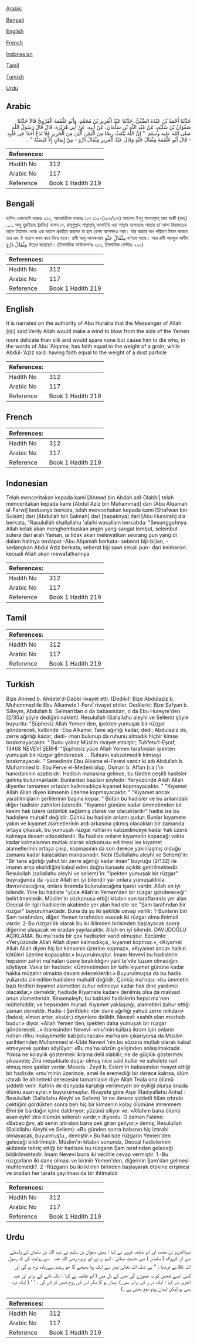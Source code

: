 [Arabic](#arabic)

[Bengali](#bengali)

[English](#english)

[French](#french)

[Indonesian](#indonesian)

[Tamil](#tamil)

[Turkish](#turkish)

[Urdu](#urdu)

## Arabic


<div dir="rtl" lang="ar" style={{fontSize:'larger',backgroundColor:'#f8f9fa',padding:20}}>
حَدَّثَنَا أَحْمَدُ بْنُ عَبْدَةَ الضَّبِّيُّ، حَدَّثَنَا عَبْدُ الْعَزِيزِ بْنُ مُحَمَّدٍ، وَأَبُو عَلْقَمَةَ الْفَرْوِيُّ قَالاَ حَدَّثَنَا صَفْوَانُ بْنُ سُلَيْمٍ، عَنْ عَبْدِ اللَّهِ بْنِ سَلْمَانَ، عَنْ أَبِيهِ، عَنْ أَبِي هُرَيْرَةَ، قَالَ قَالَ رَسُولُ اللَّهِ صلى الله عليه وسلم ‏ "‏ إِنَّ اللَّهَ يَبْعَثُ رِيحًا مِنَ الْيَمَنِ أَلْيَنَ مِنَ الْحَرِيرِ فَلاَ تَدَعُ أَحَدًا فِي قَلْبِهِ - قَالَ أَبُو عَلْقَمَةَ مِثْقَالُ حَبَّةٍ وَقَالَ عَبْدُ الْعَزِيزِ مِثْقَالُ ذَرَّةٍ - مِنْ إِيمَانٍ إِلاَّ قَبَضَتْهُ ‏"‏ ‏.‏
</div>
<div style={{backgroundColor:'#f8f9fa',padding:20, marginBottom: 10}}><table> <thead> <tr> <th>References:</th> <th></th> </tr> </thead> <tbody><tr><td>Hadith No</td><td>312</td></tr><tr><td>Arabic No</td><td>117</td></tr><tr><td>Reference</td><td>Book 1 Hadith 219</td></tr></tbody></table></div>

## Bengali


<div dir="ltr" lang="bn" style={{fontSize:'larger',backgroundColor:'#f8f9fa',padding:20}}>
হাদিস একাডেমি নাম্বারঃ ২১২, আন্তর্জাতিক নাম্বারঃ ১১৭ ২১২-(১৮৫/১১৭) আহমাদ ইবনু আবদাল্লাহ্ আয যাব্বী (রহঃ) ..... আবূ হুরাইরাহ (রাযিঃ) বলেন যে, রাসূলুল্লাহ সাল্লাল্লাহু আলাইহি ওয়া সাল্লাম বলেছেনঃ আল্লাহ তা'আলা কিয়ামতের আগে ইয়ামান থেকে এক বাতাস প্রবাহিত করবেন যা হবে রেশম অপেক্ষাও নরম। যার অন্তরে দান পরিমাণ ঈমান থাকবে তার রূহ ঐ বাতাস কবয করে নিয়ে যাবে। রাবী আবূ আলকামাহ مِثْقَالُ حَبَّةٍ বর্ণনায় আছে। আর রাবী আবদুল আযীয مِثْقَالُ ذَرَّةٍ উল্লেখ করেছেন। (ইসলামিক ফাউন্ডেশনঃ ২১৩, ইসলামিক সেন্টারঃ ২২০)
</div>
<div style={{backgroundColor:'#f8f9fa',padding:20, marginBottom: 10}}><table> <thead> <tr> <th>References:</th> <th></th> </tr> </thead> <tbody><tr><td>Hadith No</td><td>312</td></tr><tr><td>Arabic No</td><td>117</td></tr><tr><td>Reference</td><td>Book 1 Hadith 219</td></tr></tbody></table></div>

## English


<div dir="ltr" lang="en" style={{fontSize:'larger',backgroundColor:'#f8f9fa',padding:20}}>
It is narrated on the authority of Abu Huraira that the Messenger of Allah (ﷺ) said:Verily Allah would make a wind to blow from the side of the Yemen more delicate than silk and would spare none but cause him to die who, in the words of Abu 'Alqama, has faith equal to the weight of a grain; while Abdul-'Aziz said: having faith equal to the weight of a dust particle
</div>
<div style={{backgroundColor:'#f8f9fa',padding:20, marginBottom: 10}}><table> <thead> <tr> <th>References:</th> <th></th> </tr> </thead> <tbody><tr><td>Hadith No</td><td>312</td></tr><tr><td>Arabic No</td><td>117</td></tr><tr><td>Reference</td><td>Book 1 Hadith 219</td></tr></tbody></table></div>

## French


<div dir="ltr" lang="fr" style={{fontSize:'larger',backgroundColor:'#f8f9fa',padding:20}}>

</div>
<div style={{backgroundColor:'#f8f9fa',padding:20, marginBottom: 10}}><table> <thead> <tr> <th>References:</th> <th></th> </tr> </thead> <tbody><tr><td>Hadith No</td><td>312</td></tr><tr><td>Arabic No</td><td>117</td></tr><tr><td>Reference</td><td>Book 1 Hadith 219</td></tr></tbody></table></div>

## Indonesian


<div dir="ltr" lang="id" style={{fontSize:'larger',backgroundColor:'#f8f9fa',padding:20}}>
Telah menceritakan kepada kami [Ahmad bin Abdah adl-Dlabbi] telah menceritakan kepada kami [Abdul Aziz bin Muhammad] dan [Abu Alqamah al-Farwi] keduanya berkata, telah menceritakan kepada kami [Shafwan bin Sulaim] dari [Abdullah bin Salman] dari [bapaknya] dari [Abu Hurairah] dia berkata, "Rasulullah shallallahu 'alaihi wasallam bersabda: "Sesungguhnya Allah kelak akan menghembuskan angin yang sangat lembut, selembut sutera dari arah Yaman, ia tidak akan melewatkan seorang pun yang di dalam hatinya terdapat -Abu Alqamah berkata- seberat biji-bijian, -sedangkan Abdul Aziz berkata; seberat biji sawi sekali pun- dari keimanan kecuali Allah akan mewafatkannya
</div>
<div style={{backgroundColor:'#f8f9fa',padding:20, marginBottom: 10}}><table> <thead> <tr> <th>References:</th> <th></th> </tr> </thead> <tbody><tr><td>Hadith No</td><td>312</td></tr><tr><td>Arabic No</td><td>117</td></tr><tr><td>Reference</td><td>Book 1 Hadith 219</td></tr></tbody></table></div>

## Tamil


<div dir="ltr" lang="ta" style={{fontSize:'larger',backgroundColor:'#f8f9fa',padding:20}}>

</div>
<div style={{backgroundColor:'#f8f9fa',padding:20, marginBottom: 10}}><table> <thead> <tr> <th>References:</th> <th></th> </tr> </thead> <tbody><tr><td>Hadith No</td><td>312</td></tr><tr><td>Arabic No</td><td>117</td></tr><tr><td>Reference</td><td>Book 1 Hadith 219</td></tr></tbody></table></div>

## Turkish


<div dir="ltr" lang="tr" style={{fontSize:'larger',backgroundColor:'#f8f9fa',padding:20}}>
Bize Ahmed b. Ahdete'd-Dabbî rivayet etti. (Dediki): Bize Abdülaziz b. Muhammed ile Ebu Alkamete'l-Fervî rivayet ettiler. Dedilerki; Bize Safyan b. Siileym, Abdullah b. Selman’dan o da babasından, o da Ebu Hureyre'den (2/30a) şöyle dediğini nakletti: Resulullah (Sallallahu aleyhi ve Sellem) şöyle buyurdu: "Şüphesiz Allah Yemen'den, ipekten yumuşak bir rüzgar gönderecek, kalbinde -Ebu Alkame: Tane ağırlığı kadar, dedi; Abdulaziz de, zerre ağırlığı kadar, dedi- iman bulunup da ruhunu almadık hiçbir kimse bırakmayacaktır. " Bunu yalnız MüsIim rivayet etmiştir; Tuhfetu'I-Eşraf, 13468 NEVEVİ ŞERHİ: "Şüphesiz yüce Allah Yemen tarafından ipekten yumuşak bir rüzgar gönderecek ... Ruhunu kabzetmedik kimseyi bırakmayacak. " Senedinde Ebu Alkame el-Ferevi vardır ki adı Abdullah b. Muhammed b. Ebu Ferve el-Medeni olup, Osman b. Affan (r.a.)'ın hanedanının azatlısıdır. Hadisin manasına gelince, bu türden çeşitli hadisler gelmiş bulunmaktadır. Bunlardan bazıları şöyledir: Yeryüzünde Allah Allah diyenler tamamen ortadan kalkmadıkça kıyamet kopmayacaktır. " "Kıyamet Allah Allah diyen kimsenin üzerine kopmayacaktır. " "Kıyamet ancak yaratılmışların şerIilerinin başına kopar. " Bütün bu hadisler ve bu anlamdaki diğer hadisler zahirIeri üzeredir. "Kıyamet gününe kadar ümmetimden bir kesim hak üzere üstünlük sağlamış olarak var olacaklardır" hadisi ise bu hadislere muhalif değildir. Çünkü bu hadisin anlamı şudur: Bunlar kıyamete yakın ve kıyamet alametlerinin ardı arkasına çıkmış olacakları bir zamanda ortaya çıkacak, bu yumuşak rüzgar ruhlarını kabzedinceye kadar hak üzere kalmaya devam edeceklerdir. Bu hadiste onların kıyametin kopacağı vakte kadar kalmalarının mutlak olarak sözkonusu edilmesi ise kıyamet alametlerinin ortaya çıkıp, kopmasının da son derece yakınlaşmış olduğu zamana kadar kalacakları manasınadır. Nebi (Sallallahu aleyhi ve Sellem)'in: "Bir tane ağırlığı yahut bir zerre ağırlığı kadar iman" buyruğu (2/132) ile imanın artıp eksildiğini kabul eden doğru kanaate açıklık getirilmektedir. Resulullah (sallallahu aleyhi ve seliem)'in: "İpekten yumuşak bir rüzgar" buyruğunda da -yüce Allah en iyi bilendir ya- onlara yumuşaklıkla davranılacağına, onlara ikramda bulunulacağına işaret vardır. Allah en iyi bilendir. Yine bu hadiste "yüce Allah'ın Yemen'den bir rüzgar göndereceği" belirtilmektedir. Müslim'in sözkonusu ettiği kitabın son taraflarında yer alan Oeccal ile ilgili hadislerin akabinde yer alan hadiste ise "Şam tarafından bir rüzgar" buyurulmaktadır. Buna da şu iki şekilde cevap verilir: 1-Bunların biri Şam tarafından, diğeri Yemen tarafından esecek iki rüzgar olma ihtimali vardır. 2-Bu rüzgar ilk olarak bu iki iklimden birisinden başlayacak sonra diğerine ulaşacak ve oradan yayılacaktır. Allah en iyi bilendir. DAVUDOĞLU AÇIKLAMA: Bu ma'nada bir çok hadiseler varid olmuştur. Ezcümle: «Yeryüzünde Allah Allah diyen kalmadıkça,, kıyamet kopmaz.», «Kıyamet Allah Aliah diyen hiç bir kimsenin üzerine kopmaz», «Kıyamet ancak halkın kötüleri üzerine kopacaktır.» buyuruimuştur. İmam Nevevî bu hadislerin hepsinin zahiri ma'naları üzere bırakıldığını yanî.te'vile lüzum olmadığını söylüyor. Vakıa bir hadisde: «Ümmetimden bir taife kıyamet gününe kadar hakka müzahir olmak­ta devam edeceklerdir.» Buyurulmuşsa da bu hadis yukarıda zikredilen hadislere muhalif değildir. Çünkü; ma'nası: «bu ümmetin bazı ferdleri kıyamet alametleri zuhur edinceye kadar hak dine yardımcı olacaklar,» demektir; hadisde Kıyamete kadar» denilmiş olsa da maksad onun alametleridir. Binaenaleyh; bu babtaki hadislerin hepsi ma'nen müttehiddir; ve hepsinden murad: Kıyamet yaklaşdığı, alametleri zuhur ettiği zaman demektir. Hadis-i Şerifdeki: «bir dane ağırlığı yahud zerre mikdarı» ifadesi; «İman artar, eksüir.) diyenlere delildir. Nevevî: «sahih olan mezheb budur.» diyor. «Allah Yemen'den, ipekten daha yumuşak bir rüzgar gönderecek...» ibaresinden Nevevî: «mu'min kullara ikram için onların ruhları rifku mulayemetle kabzolunacak» ma'nasını çıkarıyorsa da Müslim şarihlerinden Muhammed el-Übbi Nevevî 'nin bu sözünü mutlak olarak kabul etmeyerek şunları söylüyor: «Bu ma'na sözün gelişinden anlaşılmaktadır. Yoksa ne kolaylık göstermek ikrama delil olabilir; ne de güçlük göstermek şikaavete; Zira meşakkate duçar olmuş nice said kullar ve suhulete nail olmuş nice şakiler vardır. Mesela : Zeyd b. Eslem'in babasından rivayet ettiği bir hadisde: «mu'minin üzerinde, amel ile eremediği bir derece kalırsa, ölüm ıztırab île ahirettekİ derecesini tamamlasın diye Allah Teala ona ölümü şiddetli verir. Kafirin de dünyada karşılığı verilmeyen bir eyiliğî olursa önada ölümü asan eyler.» buyuruimuştur. Rivayete göre Aişe (Radıyallahu Anha) : Resulullah (Sallallahu Aleyhi ve Sellem) 'in ne derece şiddetli ölüm ıztırabı çektiğini gördükten sonra ben hiç bir kimsenin kolay ölümüne imrenmem. Elini bir bardağın içine daldırıyor; yüzünü siliyor ve: «Allahım bana ölümü asan eyle! zira ölümün sekeratı vardır;» diyordu. O zaman Fatıme: «Babacığım, ab senin ıztırabın bana pek giran geliyor,» demiş; Resulullah (Sallallahu Aleyhi ve Sellem): «Bu günden sonra babanın hiç iztırabi olmayacak, buyurmuştu., demiştir.» Bu hadisde rüzgarın Yemen'den geleceği bildirilmiştir. Müslim'in kitabın sonunda, Deccal hadislerinin akibinde tahriç ettiği bir hadisde bu rüzgarın Şam tarafından geleceği bildirilmektedir. İmam Nevevi buna iki vecihle cevap vermiştir. 1 -Bu rüzgarların iki dane olması ve birinin Yemen'den, diğerinin Şam'dan gelmesi muhtemeldi?. 2 -Rüzgarın bu iki iklimin birinden başlayarak ötekine erişmesi ve oradan her tarafa yayılması da bir ihtimaldir
</div>
<div style={{backgroundColor:'#f8f9fa',padding:20, marginBottom: 10}}><table> <thead> <tr> <th>References:</th> <th></th> </tr> </thead> <tbody><tr><td>Hadith No</td><td>312</td></tr><tr><td>Arabic No</td><td>117</td></tr><tr><td>Reference</td><td>Book 1 Hadith 219</td></tr></tbody></table></div>

## Urdu


<div dir="rtl" lang="ur" style={{fontSize:'larger',backgroundColor:'#f8f9fa',padding:20}}>
عبدالعزیز بن محمد اور ابو علقمہ فروی نے کہا : ہمیں صفوان بن سلیم نے عبد اللہ بن سلمان کے واسطے سے ان کےوالد ( سلمان ) سے حدیث سنائی ، انہو ں نے ابو ہریرہ ‌رضی ‌اللہ ‌عنہ ‌ ‌ سے روایت کی کہ رسول اللہ ﷺ نے فرمایا : ’’ بے شک اللہ تعالیٰ یمن سے ایک ہوا بھیجے گا جو ریشم سےزیادہ نرم ہو گی اور کسی ایسے شخص کو نہ چھوڑے گی جس کے دل میں ( ابو علقمہ نے کہا : ایک دانے کے برابر اور عبد العزیز نے کہا : ایک ذرے کے برابر بھی ) ایمان ہو گا مگر اس کی روح قبض کر لے گی ۔ ‘ ‘ ( ایک ذرہ بھی ہو لیکن ایمان ہوتو نفع بخش ہے ۔)
</div>
<div style={{backgroundColor:'#f8f9fa',padding:20, marginBottom: 10}}><table> <thead> <tr> <th>References:</th> <th></th> </tr> </thead> <tbody><tr><td>Hadith No</td><td>312</td></tr><tr><td>Arabic No</td><td>117</td></tr><tr><td>Reference</td><td>Book 1 Hadith 219</td></tr></tbody></table></div>